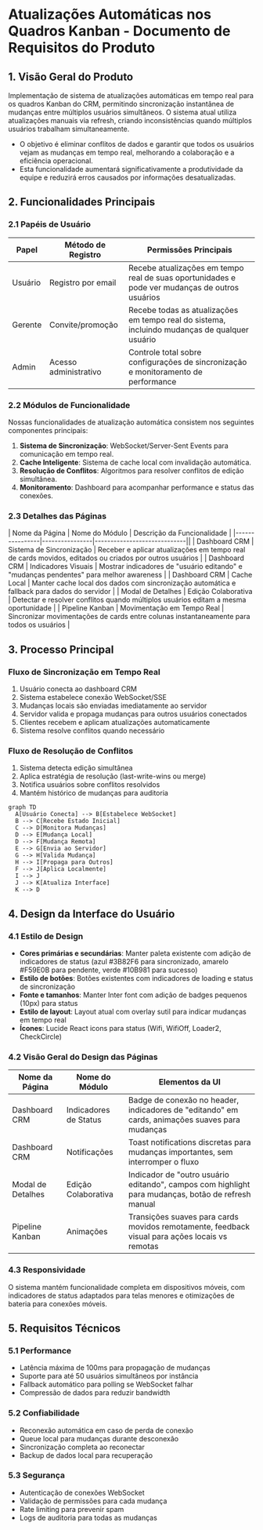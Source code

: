 # Atualizações Automáticas nos Quadros Kanban - Documento de Requisitos do Produto

## 1. Visão Geral do Produto
Implementação de sistema de atualizações automáticas em tempo real para os quadros Kanban do CRM, permitindo sincronização instantânea de mudanças entre múltiplos usuários simultâneos. O sistema atual utiliza atualizações manuais via refresh, criando inconsistências quando múltiplos usuários trabalham simultaneamente.

- O objetivo é eliminar conflitos de dados e garantir que todos os usuários vejam as mudanças em tempo real, melhorando a colaboração e a eficiência operacional.
- Esta funcionalidade aumentará significativamente a produtividade da equipe e reduzirá erros causados por informações desatualizadas.

## 2. Funcionalidades Principais

### 2.1 Papéis de Usuário
| Papel | Método de Registro | Permissões Principais |
|-------|-------------------|----------------------|
| Usuário | Registro por email | Recebe atualizações em tempo real de suas oportunidades e pode ver mudanças de outros usuários |
| Gerente | Convite/promoção | Recebe todas as atualizações em tempo real do sistema, incluindo mudanças de qualquer usuário |
| Admin | Acesso administrativo | Controle total sobre configurações de sincronização e monitoramento de performance |

### 2.2 Módulos de Funcionalidade
Nossas funcionalidades de atualização automática consistem nos seguintes componentes principais:
1. **Sistema de Sincronização**: WebSocket/Server-Sent Events para comunicação em tempo real.
2. **Cache Inteligente**: Sistema de cache local com invalidação automática.
3. **Resolução de Conflitos**: Algoritmos para resolver conflitos de edição simultânea.
4. **Monitoramento**: Dashboard para acompanhar performance e status das conexões.

### 2.3 Detalhes das Páginas

| Nome da Página | Nome do Módulo | Descrição da Funcionalidade |
|----------------|----------------|-----------------------------||
| Dashboard CRM | Sistema de Sincronização | Receber e aplicar atualizações em tempo real de cards movidos, editados ou criados por outros usuários |
| Dashboard CRM | Indicadores Visuais | Mostrar indicadores de "usuário editando" e "mudanças pendentes" para melhor awareness |
| Dashboard CRM | Cache Local | Manter cache local dos dados com sincronização automática e fallback para dados do servidor |
| Modal de Detalhes | Edição Colaborativa | Detectar e resolver conflitos quando múltiplos usuários editam a mesma oportunidade |
| Pipeline Kanban | Movimentação em Tempo Real | Sincronizar movimentações de cards entre colunas instantaneamente para todos os usuários |

## 3. Processo Principal

### Fluxo de Sincronização em Tempo Real
1. Usuário conecta ao dashboard CRM
2. Sistema estabelece conexão WebSocket/SSE
3. Mudanças locais são enviadas imediatamente ao servidor
4. Servidor valida e propaga mudanças para outros usuários conectados
5. Clientes recebem e aplicam atualizações automaticamente
6. Sistema resolve conflitos quando necessário

### Fluxo de Resolução de Conflitos
1. Sistema detecta edição simultânea
2. Aplica estratégia de resolução (last-write-wins ou merge)
3. Notifica usuários sobre conflitos resolvidos
4. Mantém histórico de mudanças para auditoria

```mermaid
graph TD
  A[Usuário Conecta] --> B[Estabelece WebSocket]
  B --> C[Recebe Estado Inicial]
  C --> D[Monitora Mudanças]
  D --> E[Mudança Local]
  D --> F[Mudança Remota]
  E --> G[Envia ao Servidor]
  G --> H[Valida Mudança]
  H --> I[Propaga para Outros]
  F --> J[Aplica Localmente]
  I --> J
  J --> K[Atualiza Interface]
  K --> D
```

## 4. Design da Interface do Usuário

### 4.1 Estilo de Design
- **Cores primárias e secundárias**: Manter paleta existente com adição de indicadores de status (azul #3B82F6 para sincronizado, amarelo #F59E0B para pendente, verde #10B981 para sucesso)
- **Estilo de botões**: Botões existentes com indicadores de loading e status de sincronização
- **Fonte e tamanhos**: Manter Inter font com adição de badges pequenos (10px) para status
- **Estilo de layout**: Layout atual com overlay sutil para indicar mudanças em tempo real
- **Ícones**: Lucide React icons para status (Wifi, WifiOff, Loader2, CheckCircle)

### 4.2 Visão Geral do Design das Páginas

| Nome da Página | Nome do Módulo | Elementos da UI |
|----------------|----------------|----------------|
| Dashboard CRM | Indicadores de Status | Badge de conexão no header, indicadores de "editando" em cards, animações suaves para mudanças |
| Dashboard CRM | Notificações | Toast notifications discretas para mudanças importantes, sem interromper o fluxo |
| Modal de Detalhes | Edição Colaborativa | Indicador de "outro usuário editando", campos com highlight para mudanças, botão de refresh manual |
| Pipeline Kanban | Animações | Transições suaves para cards movidos remotamente, feedback visual para ações locais vs remotas |

### 4.3 Responsividade
O sistema mantém funcionalidade completa em dispositivos móveis, com indicadores de status adaptados para telas menores e otimizações de bateria para conexões móveis.

## 5. Requisitos Técnicos

### 5.1 Performance
- Latência máxima de 100ms para propagação de mudanças
- Suporte para até 50 usuários simultâneos por instância
- Fallback automático para polling se WebSocket falhar
- Compressão de dados para reduzir bandwidth

### 5.2 Confiabilidade
- Reconexão automática em caso de perda de conexão
- Queue local para mudanças durante desconexão
- Sincronização completa ao reconectar
- Backup de dados local para recuperação

### 5.3 Segurança
- Autenticação de conexões WebSocket
- Validação de permissões para cada mudança
- Rate limiting para prevenir spam
- Logs de auditoria para todas as mudanças